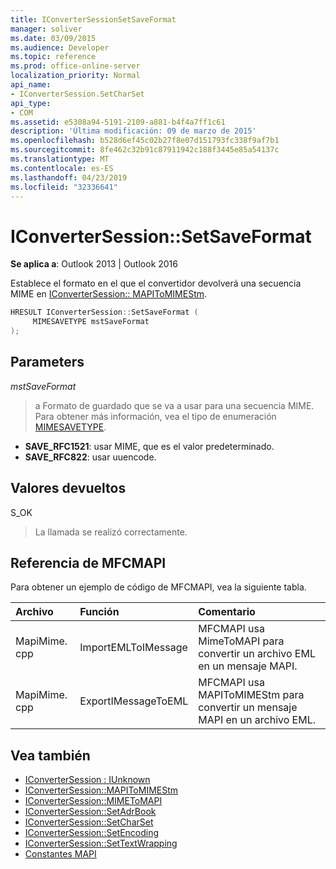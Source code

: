 ```yaml
---
title: IConverterSessionSetSaveFormat
manager: soliver
ms.date: 03/09/2015
ms.audience: Developer
ms.topic: reference
ms.prod: office-online-server
localization_priority: Normal
api_name:
- IConverterSession.SetCharSet
api_type:
- COM
ms.assetid: e5308a94-5191-2109-a881-b4f4a7ff1c61
description: 'Última modificación: 09 de marzo de 2015'
ms.openlocfilehash: b528d6ef45c02b27f8e07d151793fc338f9af7b1
ms.sourcegitcommit: 8fe462c32b91c87911942c188f3445e85a54137c
ms.translationtype: MT
ms.contentlocale: es-ES
ms.lasthandoff: 04/23/2019
ms.locfileid: "32336641"
---
```

# <a name="iconvertersessionsetsaveformat"></a>IConverterSession::SetSaveFormat

**Se aplica a**: Outlook 2013 | Outlook 2016 
  
Establece el formato en el que el convertidor devolverá una secuencia MIME en [IConverterSession:: MAPIToMIMEStm](iconvertersession-mapitomimestm.md).
  
```cpp
HRESULT IConverterSession::SetSaveFormat ( 
     MIMESAVETYPE mstSaveFormat 
);
```

## <a name="parameters"></a>Parameters

_mstSaveFormat_
  
> a Formato de guardado que se va a usar para una secuencia MIME. Para obtener más información, vea el tipo de enumeración [MIMESAVETYPE](https://msdn.microsoft.com/library/ms715128%28VS.85%29.aspx).
    
  - **SAVE_RFC1521**: usar MIME, que es el valor predeterminado.      
  - **SAVE_RFC822**: usar uuencode.
    
## <a name="return-values"></a>Valores devueltos

S_OK
  
> La llamada se realizó correctamente.
    
## <a name="mfcmapi-reference"></a>Referencia de MFCMAPI

Para obtener un ejemplo de código de MFCMAPI, vea la siguiente tabla.
  
|**Archivo**|**Función**|**Comentario**|
|:-----|:-----|:-----|
|MapiMime. cpp  <br/> |ImportEMLToIMessage  <br/> |MFCMAPI usa MimeToMAPI para convertir un archivo EML en un mensaje MAPI.  <br/> |
|MapiMime. cpp  <br/> |ExportIMessageToEML  <br/> |MFCMAPI usa MAPIToMIMEStm para convertir un mensaje MAPI en un archivo EML.  <br/> |
   
## <a name="see-also"></a>Vea también

- [IConverterSession : IUnknown](iconvertersessioniunknown.md)
- [IConverterSession::MAPIToMIMEStm](iconvertersession-mapitomimestm.md)
- [IConverterSession::MIMEToMAPI](iconvertersession-mimetomapi.md)
- [IConverterSession::SetAdrBook](iconvertersession-setadrbook.md)
- [IConverterSession::SetCharSet](iconvertersession-setcharset.md)
- [IConverterSession::SetEncoding](iconvertersession-setencoding.md)
- [IConverterSession::SetTextWrapping](iconvertersession-settextwrapping.md)
- [Constantes MAPI](mapi-constants.md)

